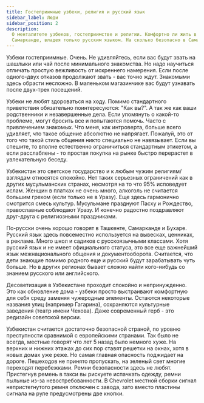 ```yaml
---
title: Гостеприимные узбеки, религия и русский язык
sidebar_label: Люди
sidebar_position: 2
description:
  О менталитете узбеков, гостеприимстве и религии. Комфортно ли жить в
  Самарканде, владея только русским языком. На сколько безопасно в Самарканде.
---
```


Узбеки гостеприимные. Очень. Не удивляйтесь, если вас будут звать на шашлыки или
чай после минимального знакомства. Но надо научиться отличать простую вежливость
от искреннего намерения. Если после одного-двух отказов продолжают звать - вас
точно ждут. Знакомыми здесь обрасти несложно. В маленьком магазинчике вас будут
узнавать после двух-трех посещений.

Узбеки не любят здороваться на ходу. Помимо стандартного приветствия обязательно
поинтересуются: "Как вы?". А так же как ваши родственники и незавершенные дела.
Если упомянуть о какой-то проблеме, могут бросить все и попытаются помочь. Часто
с привлечением знакомых. Что меня, как интроверта, больше всего удивляет, что
такое общение абсолютно не напрягает. Пожалуй, это от того что такой стиль
общения никто специально не навязывает. Если вы спешите, то вполне естественно
ограничиться стандартным этикетом, а если расслаблены - то простая покупка на
рынке быстро перерастет в увлекательную беседу.

Узбекистан это светское государство и к любым чужим религиям/взглядам относятся
спокойно. Нет таких серьезных ограничений как в других мусульманских странах,
несмотря на то что 95% исповедует ислам. Женщин в платках не очень много,
алкоголь не считается большим грехом (если только не в Уразу). Еще здесь
гармонично смотрится смесь культур. Мусульмане празднуют Пасху и Рождество,
православные соблюдают Уразу. И конечно радостно поздравляют друг-друга с
религиозными праздниками.

По-русски очень хорошо говорят в Ташкенте, Самарканде и Бухаре. Русский язык
здесь повсеместно используется на вывесках, ценниках, в рекламе. Много школ и
садиков с русскоязычными классами. Хотя русский язык и не имеет официального
статуса, это все еще важнейший язык межнационального общения и документооборота.
Считается, что дети знающие помимо родного еще и русский будут зарабатывать чуть
больше. Но в других регионах бывает сложно найти кого-нибудь со знанием русского
или английского.

Десоветизация в Узбекистане проходит спокойно и непринужденно. Это как
обновление дома - узбеки просто выстраивают комфортную для себя среду заменяя
чужеродные элементы. Остаются некоторые названия улиц (например Гагарина),
сохраняются культурные заведения (театр имени Чехова). Даже современный герб -
это редизайн советской версии.

Узбекистан считается достаточно безопасной страной, по уровню преступности
сравнимой с европейскими странами. Так было не всегда, местные говорят что лет 5
назад было немного хуже. На верхних и нижних этажах до сих пор ставят решетки на
окнах, хотя в новых домах уже реже. Но самая главная опасность поджидает на
дороге. Пешеходов не принято пропускать, на зеленый свет многие переходят
перебежками. Ремни безопасности здесь не любят. Пристегнув ремень в такси вы
рискуете испачкать одежду, ремни пыльные из-за невостребованности. В Chevrolet
местной сборки сигнал непристегнутого ремня отключен с завода, зато вместо
пластины сигнала на руле предусмотрены две кнопки.
